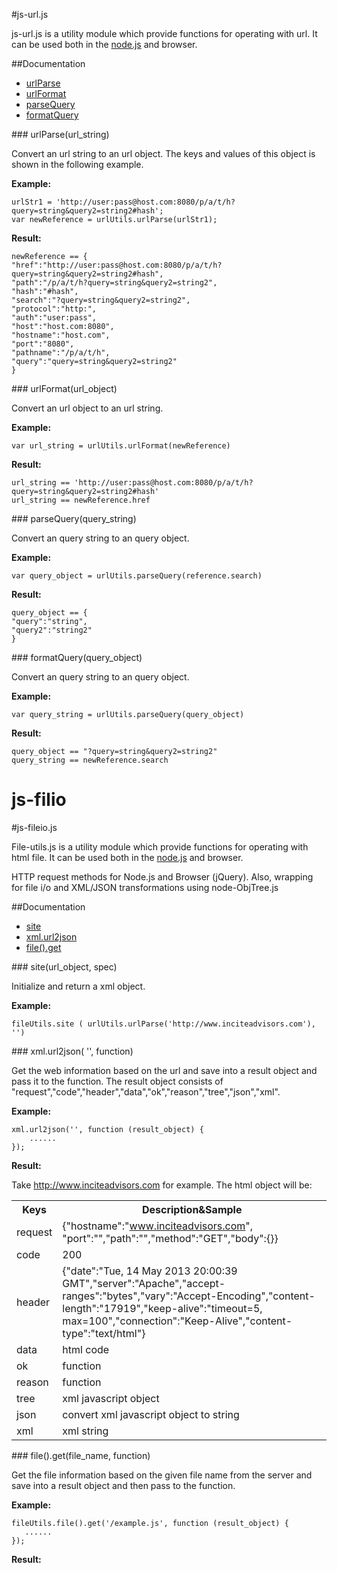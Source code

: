 #js-url.js

js-url.js is a utility module which provide functions for operating with url. 
It can be used both in the [node.js](http://nodejs.org) and browser.

##Documentation

* [urlParse](#urlParse)
* [urlFormat](#urlFormat)
* [parseQuery](#parseQuery)
* [formatQuery](#formatQuery)

<a name="urlParse" />
### urlParse(url_string)

Convert an url string to an url object. The keys and values of this object is shown in the following example.

__Example:__

    urlStr1 = 'http://user:pass@host.com:8080/p/a/t/h?query=string&query2=string2#hash';
    var newReference = urlUtils.urlParse(urlStr1);
    
__Result:__

    newReference == {
    "href":"http://user:pass@host.com:8080/p/a/t/h?query=string&query2=string2#hash",
    "path":"/p/a/t/h?query=string&query2=string2",
    "hash":"#hash",
    "search":"?query=string&query2=string2",
    "protocol":"http:",
    "auth":"user:pass",
    "host":"host.com:8080",
    "hostname":"host.com",
    "port":"8080",
    "pathname":"/p/a/t/h",
    "query":"query=string&query2=string2"
    }

<a name="urlFormat" />
### urlFormat(url_object)

Convert an url object to an url string.

__Example:__

    var url_string = urlUtils.urlFormat(newReference)
    
__Result:__

    url_string == 'http://user:pass@host.com:8080/p/a/t/h?query=string&query2=string2#hash'
    url_string == newReference.href
    
<a name="parseQuery" />
### parseQuery(query_string)

Convert an query string to an query object.

__Example:__

    var query_object = urlUtils.parseQuery(reference.search)
    
__Result:__

    query_object == {
    "query":"string",
    "query2":"string2"
    }
    
<a name="formatQuery" />
### formatQuery(query_object)

Convert an query string to an query object.

__Example:__

    var query_string = urlUtils.parseQuery(query_object)
    
__Result:__

    query_object == "?query=string&query2=string2"
    query_string == newReference.search
    
js-filio
========

#js-fileio.js

File-utils.js is a utility module which provide functions for operating with html file. It can be used both in the [node.js](http://nodejs.org) and browser.


HTTP request methods for Node.js and Browser (jQuery). Also, wrapping for file i/o and XML/JSON transformations using node-ObjTree.js

##Documentation

* [site](#site)
* [xml.url2json](#xml.url2json)
* [file().get](#file\(\).get)

<a name="site" />
### site(url_object, spec)

Initialize and return a xml object.

__Example:__

    fileUtils.site ( urlUtils.urlParse('http://www.inciteadvisors.com'), '')

<a name="xml.url2json" />
### xml.url2json( '', function)

Get the web information based on the url and save into a result object and pass it to the function. The result object consists of "request","code","header","data","ok","reason","tree","json","xml". 

__Example:__

    xml.url2json('', function (result_object) {
        ......
    });
    
__Result:__
    
Take http://www.inciteadvisors.com for example. The html object will be:
    <table>
    <tr>
    <th>Keys</th>
    <th>Description&Sample</th>
    </tr>
    <tr>
    <td>request</td>
    <td>{"hostname":"www.inciteadvisors.com",
    "port":"","path":"","method":"GET","body":{}}</td>
    </tr>
    <tr>
    <td>code</td>
    <td>200</td>
    </tr>
    <tr>
    <td>header</td>
    <td>{"date":"Tue, 14 May 2013 20:00:39 GMT","server":"Apache","accept-ranges":"bytes","vary":"Accept-Encoding","content-length":"17919","keep-alive":"timeout=5, max=100","connection":"Keep-Alive","content-type":"text/html"}</td>
    </tr>
    <tr>
    <td>data</td>
    <td>html code</td>
    </tr>
    <tr>
    <td>ok</td>
    <td>function</td>
    </tr>
    <tr>
    <td>reason</td>
    <td>function</td>
    </tr>
    <tr>
    <td>tree</td>
    <td>xml javascript object</td>
    </tr>
    <tr>
    <td>json</td>
    <td>convert xml javascript object to string</td>
    </tr>
    <tr>
    <td>xml</td>
    <td>xml string</td>
    </tr>
    </table>
    
<a name="file().get" />
### file().get(file_name, function)

Get the file information based on the given file name from the server and save into a result object and then pass to the function.

__Example:__

    fileUtils.file().get('/example.js', function (result_object) {
       ......
    });
    
__Result:__

    
